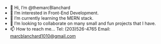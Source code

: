 - 👋 Hi, I’m @themarcBlanchard
- 👀 I’m interested in Front-End Development.
- 🌱 I’m currently learning the MERN stack. 
- 💞️ I’m looking to collaborate on many small and fun projects that I have.
- 📫 How to reach me... Tel: (203)526-4765 Email: marcblanchard1010@gmail.com

<!---
themarcBlanchard/themarcBlanchard is a ✨ special ✨ repository because its `README.md` (this file) appears on your GitHub profile.
You can click the Preview link to take a look at your changes.
--->
